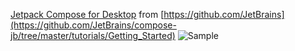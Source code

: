 [Jetpack Compose for Desktop](https://blog.jetbrains.com/cross-post/jetpack-compose-for-desktop-milestone-1-released/) from [https://github.com/JetBrains](https://github.com/JetBrains/compose-jb/tree/master/tutorials/Getting_Started)
![Sample](https://github.com/JetBrains/compose-jb/blob/master/tutorials/Getting_Started/screen2.gif?raw=true)